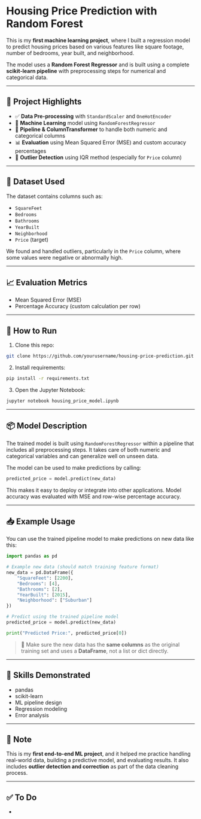 # Housing Price Prediction with Random Forest

This is my **first machine learning project**, where I built a regression model to predict housing prices based on various features like square footage, number of bedrooms, year built, and neighborhood.

The model uses a **Random Forest Regressor** and is built using a complete **scikit-learn pipeline** with preprocessing steps for numerical and categorical data.

---

## 📌 Project Highlights

- ✅ **Data Pre-processing** with `StandardScaler` and `OneHotEncoder`
- 🧠 **Machine Learning** model using `RandomForestRegressor`
- 🔧 **Pipeline & ColumnTransformer** to handle both numeric and categorical columns
- 📊 **Evaluation** using Mean Squared Error (MSE) and custom accuracy percentages
- 🚨 **Outlier Detection** using IQR method (especially for `Price` column)

---

## 📁 Dataset Used

The dataset contains columns such as:

- `SquareFeet`
- `Bedrooms`
- `Bathrooms`
- `YearBuilt`
- `Neighborhood`
- `Price` (target)

We found and handled outliers, particularly in the `Price` column, where some values were negative or abnormally high.

---

## 📈 Evaluation Metrics

- Mean Squared Error (MSE)
- Percentage Accuracy (custom calculation per row)

---

## 🚀 How to Run

1. Clone this repo:

```bash
git clone https://github.com/yourusername/housing-price-prediction.git
```

2. Install requirements:

```bash
pip install -r requirements.txt
```

3. Open the Jupyter Notebook:

```bash
jupyter notebook housing_price_model.ipynb
```

---

## 📦 Model Description

The trained model is built using `RandomForestRegressor` within a pipeline that includes all preprocessing steps. It takes care of both numeric and categorical variables and can generalize well on unseen data.

The model can be used to make predictions by calling:

```python
predicted_price = model.predict(new_data)
```

This makes it easy to deploy or integrate into other applications. Model accuracy was evaluated with MSE and row-wise percentage accuracy.

---

## 📥 Example Usage

You can use the trained pipeline model to make predictions on new data like this:

```python
import pandas as pd

# Example new data (should match training feature format)
new_data = pd.DataFrame({
    "SquareFeet": [2200],
    "Bedrooms": [4],
    "Bathrooms": [2],
    "YearBuilt": [2015],
    "Neighborhood": ["Suburban"]
})

# Predict using the trained pipeline model
predicted_price = model.predict(new_data)

print("Predicted Price:", predicted_price[0])
```

> 🧠 Make sure the new data has the **same columns** as the original training set and uses a **DataFrame**, not a list or dict directly.

---

## 🧠 Skills Demonstrated

- pandas
- scikit-learn
- ML pipeline design
- Regression modeling
- Error analysis

---

## 📌 Note

This is my **first end-to-end ML project**, and it helped me practice handling real-world data, building a predictive model, and evaluating results. It also includes **outlier detection and correction** as part of the data cleaning process.

---

## ✅ To Do

-

